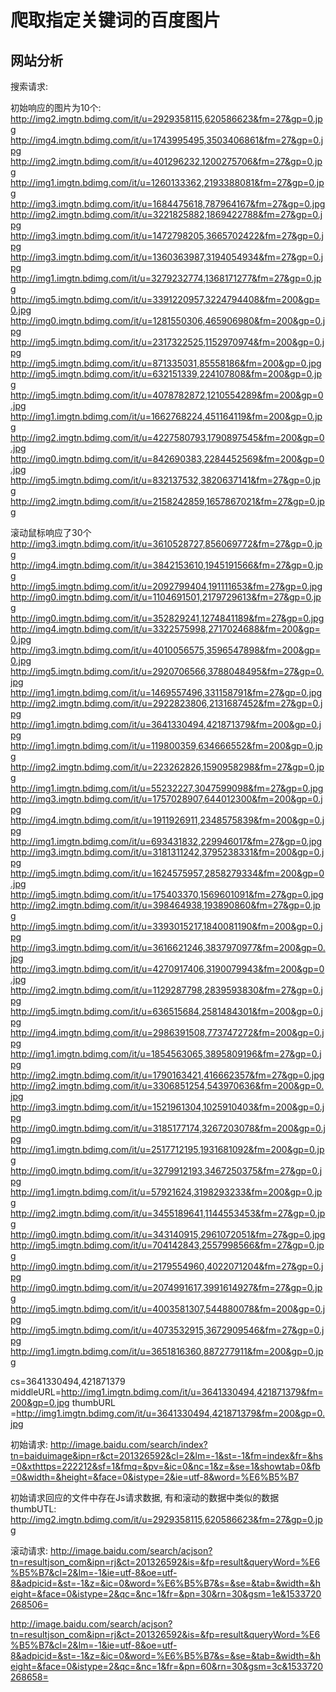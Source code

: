 # 爬取指定关键词的百度图片

## 网站分析

搜索请求:


初始响应的图片为10个:
http://img2.imgtn.bdimg.com/it/u=2929358115,620586623&fm=27&gp=0.jpg
http://img4.imgtn.bdimg.com/it/u=1743995495,3503406861&fm=27&gp=0.jpg
http://img2.imgtn.bdimg.com/it/u=401296232,1200275706&fm=27&gp=0.jpg
http://img1.imgtn.bdimg.com/it/u=1260133362,2193388081&fm=27&gp=0.jpg
http://img3.imgtn.bdimg.com/it/u=1684475618,787964167&fm=27&gp=0.jpg
http://img2.imgtn.bdimg.com/it/u=3221825882,1869422788&fm=27&gp=0.jpg
http://img3.imgtn.bdimg.com/it/u=1472798205,3665702422&fm=27&gp=0.jpg
http://img3.imgtn.bdimg.com/it/u=1360363987,3194054934&fm=27&gp=0.jpg
http://img1.imgtn.bdimg.com/it/u=3279232774,1368171277&fm=27&gp=0.jpg
http://img5.imgtn.bdimg.com/it/u=3391220957,3224794408&fm=200&gp=0.jpg
http://img0.imgtn.bdimg.com/it/u=1281550306,465906980&fm=200&gp=0.jpg
http://img5.imgtn.bdimg.com/it/u=2317322525,1152970974&fm=200&gp=0.jpg
http://img5.imgtn.bdimg.com/it/u=871335031,85558186&fm=200&gp=0.jpg
http://img5.imgtn.bdimg.com/it/u=632151339,224107808&fm=200&gp=0.jpg
http://img5.imgtn.bdimg.com/it/u=4078782872,1210554289&fm=200&gp=0.jpg
http://img1.imgtn.bdimg.com/it/u=1662768224,451164119&fm=200&gp=0.jpg
http://img2.imgtn.bdimg.com/it/u=4227580793,1790897545&fm=200&gp=0.jpg
http://img0.imgtn.bdimg.com/it/u=842690383,2284452569&fm=200&gp=0.jpg
http://img5.imgtn.bdimg.com/it/u=832137532,3820637141&fm=27&gp=0.jpg
http://img2.imgtn.bdimg.com/it/u=2158242859,1657867021&fm=27&gp=0.jpg

滚动鼠标响应了30个
http://img3.imgtn.bdimg.com/it/u=3610528727,856069772&fm=27&gp=0.jpg
http://img4.imgtn.bdimg.com/it/u=3842153610,1945191566&fm=27&gp=0.jpg
http://img5.imgtn.bdimg.com/it/u=2092799404,191111653&fm=27&gp=0.jpg
http://img0.imgtn.bdimg.com/it/u=1104691501,2179729613&fm=27&gp=0.jpg
http://img0.imgtn.bdimg.com/it/u=352829241,1274841189&fm=27&gp=0.jpg
http://img4.imgtn.bdimg.com/it/u=3322575998,2717024688&fm=200&gp=0.jpg
http://img3.imgtn.bdimg.com/it/u=4010056575,3596547898&fm=200&gp=0.jpg
http://img5.imgtn.bdimg.com/it/u=2920706566,3788048495&fm=27&gp=0.jpg
http://img1.imgtn.bdimg.com/it/u=1469557496,331158791&fm=27&gp=0.jpg
http://img2.imgtn.bdimg.com/it/u=2922823806,2131687452&fm=27&gp=0.jpg
http://img1.imgtn.bdimg.com/it/u=3641330494,421871379&fm=200&gp=0.jpg
http://img1.imgtn.bdimg.com/it/u=119800359,634666552&fm=200&gp=0.jpg
http://img2.imgtn.bdimg.com/it/u=223262826,1590958298&fm=27&gp=0.jpg
http://img1.imgtn.bdimg.com/it/u=55232227,3047599098&fm=27&gp=0.jpg
http://img3.imgtn.bdimg.com/it/u=1757028907,644012300&fm=200&gp=0.jpg
http://img4.imgtn.bdimg.com/it/u=1911926911,2348575839&fm=200&gp=0.jpg
http://img1.imgtn.bdimg.com/it/u=693431832,229946017&fm=27&gp=0.jpg
http://img3.imgtn.bdimg.com/it/u=3181311242,3795238331&fm=200&gp=0.jpg
http://img5.imgtn.bdimg.com/it/u=1624575957,2858279334&fm=200&gp=0.jpg
http://img5.imgtn.bdimg.com/it/u=175403370,1569601091&fm=27&gp=0.jpg
http://img2.imgtn.bdimg.com/it/u=398464938,193890860&fm=27&gp=0.jpg
http://img5.imgtn.bdimg.com/it/u=3393015217,1840081190&fm=200&gp=0.jpg
http://img3.imgtn.bdimg.com/it/u=3616621246,3837970977&fm=200&gp=0.jpg
http://img3.imgtn.bdimg.com/it/u=4270917406,3190079943&fm=200&gp=0.jpg
http://img2.imgtn.bdimg.com/it/u=1129287798,2839593830&fm=27&gp=0.jpg
http://img5.imgtn.bdimg.com/it/u=636515684,2581484301&fm=200&gp=0.jpg
http://img4.imgtn.bdimg.com/it/u=2986391508,773747272&fm=200&gp=0.jpg
http://img1.imgtn.bdimg.com/it/u=1854563065,3895809196&fm=27&gp=0.jpg
http://img2.imgtn.bdimg.com/it/u=1790163421,416662357&fm=27&gp=0.jpg
http://img2.imgtn.bdimg.com/it/u=3306851254,543970636&fm=200&gp=0.jpg
http://img3.imgtn.bdimg.com/it/u=1521961304,1025910403&fm=200&gp=0.jpg
http://img0.imgtn.bdimg.com/it/u=3185177174,3267203078&fm=200&gp=0.jpg
http://img1.imgtn.bdimg.com/it/u=2517712195,1931681092&fm=200&gp=0.jpg
http://img0.imgtn.bdimg.com/it/u=3279912193,3467250375&fm=27&gp=0.jpg
http://img1.imgtn.bdimg.com/it/u=57921624,3198293233&fm=200&gp=0.jpg
http://img2.imgtn.bdimg.com/it/u=3455189641,1144553453&fm=27&gp=0.jpg
http://img0.imgtn.bdimg.com/it/u=343140915,2961072051&fm=27&gp=0.jpg
http://img5.imgtn.bdimg.com/it/u=704142843,2557998566&fm=27&gp=0.jpg
http://img0.imgtn.bdimg.com/it/u=2179554960,4022071204&fm=27&gp=0.jpg
http://img0.imgtn.bdimg.com/it/u=2074991617,3991614927&fm=27&gp=0.jpg
http://img5.imgtn.bdimg.com/it/u=4003581307,544880078&fm=200&gp=0.jpg
http://img5.imgtn.bdimg.com/it/u=4073532915,3672909546&fm=27&gp=0.jpg
http://img1.imgtn.bdimg.com/it/u=3651816360,887277911&fm=200&gp=0.jpg



cs=3641330494,421871379
middleURL=http://img1.imgtn.bdimg.com/it/u=3641330494,421871379&fm=200&gp=0.jpg
thumbURL =http://img1.imgtn.bdimg.com/it/u=3641330494,421871379&fm=200&gp=0.jpg

初始请求:
http://image.baidu.com/search/index?tn=baiduimage&ipn=r&ct=201326592&cl=2&lm=-1&st=-1&fm=index&fr=&hs=0&xthttps=222212&sf=1&fmq=&pv=&ic=0&nc=1&z=&se=1&showtab=0&fb=0&width=&height=&face=0&istype=2&ie=utf-8&word=%E6%B5%B7

初始请求回应的文件中存在Js请求数据, 有和滚动的数据中类似的数据
thumbUTL: http://img2.imgtn.bdimg.com/it/u=2929358115,620586623&fm=27&gp=0.jpg


滚动请求:
http://image.baidu.com/search/acjson?tn=resultjson_com&ipn=rj&ct=201326592&is=&fp=result&queryWord=%E6%B5%B7&cl=2&lm=-1&ie=utf-8&oe=utf-8&adpicid=&st=-1&z=&ic=0&word=%E6%B5%B7&s=&se=&tab=&width=&height=&face=0&istype=2&qc=&nc=1&fr=&pn=30&rn=30&gsm=1e&1533720268506=

http://image.baidu.com/search/acjson?tn=resultjson_com&ipn=rj&ct=201326592&is=&fp=result&queryWord=%E6%B5%B7&cl=2&lm=-1&ie=utf-8&oe=utf-8&adpicid=&st=-1&z=&ic=0&word=%E6%B5%B7&s=&se=&tab=&width=&height=&face=0&istype=2&qc=&nc=1&fr=&pn=60&rn=30&gsm=3c&1533720268658=